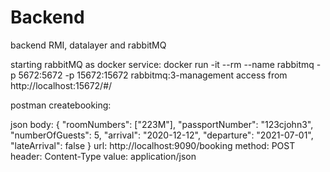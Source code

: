 # Backend

backend RMI, datalayer and rabbitMQ

starting rabbitMQ as docker service: docker run -it --rm --name rabbitmq -p 5672:5672 -p 15672:15672 rabbitmq:3-management
access from http://localhost:15672/#/

postman createbooking:

json body:
{
    "roomNumbers": ["223M"],
    "passportNumber": "123cjohn3",
    "numberOfGuests": 5,
    "arrival": "2020-12-12",
    "departure": "2021-07-01",
    "lateArrival": false
}
url: http://localhost:9090/booking 
method: POST
header: Content-Type 
value: application/json